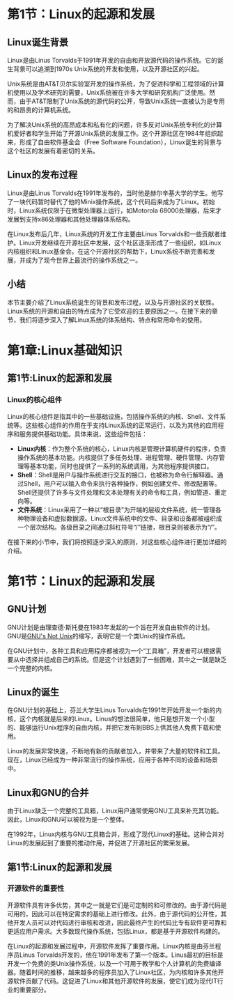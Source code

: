 # 第1节：Linux的起源和发展

## Linux诞生背景

Linux是由Linus Torvalds于1991年开发的自由和开放源代码的操作系统。它的诞生背景可以追溯到1970s Unix系统的开发和使用，以及开源社区的兴起。

Unix系统是由AT&T贝尔实验室开发的操作系统，为了促进科学和工程领域的计算机使用以及学术研究的需要，Unix系统被在许多大学和研究机构广泛使用。然而，由于AT&T限制了Unix系统的源代码的公开，导致Unix系统一直被认为是专用的和昂贵的计算机系统。

为了解决Unix系统的高昂成本和私有化的问题，许多反对Unix系统专利化的计算机爱好者和学生开始了开源Unix系统的发展工作。这个开源社区在1984年组织起来，形成了自由软件基金会（Free Software Foundation），Linux诞生的背景与这个社区的发展有着密切的关系。

## Linux的发布过程

Linux是由Linus Torvalds在1991年发布的，当时他是赫尔辛基大学的学生。他写了一块代码暂时替代了他的Minix操作系统，这个代码后来成为了Linux。初始时，Linux系统仅限于在微型处理器上运行，如Motorola 68000处理器，后来才发展到支持x86处理器和其他处理器体系结构。

在Linux发布后几年，Linux系统的开发工作主要由Linus Torvalds和一些贡献者维护。Linux开发继续在开源社区中发展，这个社区逐渐形成了一些组织，如Linux内核组织和Linux基金会。在这个开源社区的帮助下，Linux系统不断完善和发展，并成为了现今世界上最流行的操作系统之一。

## 小结

本节主要介绍了Linux系统诞生的背景和发布过程，以及与开源社区的关联性。Linux系统的开源和自由的特点成为了它受欢迎的主要原因之一。在接下来的章节，我们将逐步深入了解Linux系统的体系结构、特点和常用命令的使用。
# 第1章:Linux基础知识
## 第1节:Linux的起源和发展
### Linux的核心组件
Linux的核心组件是指其中的一些基础设施，包括操作系统的内核、Shell、文件系统等。这些核心组件的作用在于支持Linux系统的正常运行，以及为其他的应用程序和服务提供基础功能。具体来说，这些组件包括：

- **Linux内核**：作为整个系统的核心，Linux内核是管理计算机硬件的程序，负责操作系统的基本功能。内核提供了多任务处理、进程管理、硬件管理、内存管理等基本功能，同时也提供了一系列的系统调用，为其他程序提供接口。
- **Shell**：Shell是用户与操作系统进行交互的接口，也被称为命令行解释器。通过Shell，用户可以输入命令来执行各种操作，例如创建文件、修改配置等。Shell还提供了许多与文件处理和文本处理有关的命令和工具，例如管道、重定向等。
- **文件系统**：Linux采用了一种以“根目录”为开端的层级文件系统，统一管理各种物理设备和虚拟数据源。Linux文件系统中的文件、目录和设备都被组织成一个层次结构。各级目录之间通过斜杠符号“/”链接，根目录则被表示为“/”。

在接下来的小节中，我们将按照逐步深入的原则，对这些核心组件进行更加详细的介绍。
# 第1节：Linux的起源和发展
## GNU计划
GNU计划是由理查德·斯托曼在1983年发起的一个旨在开发自由软件的计划。GNU是[GNU's Not Unix](https://www.gnu.org/gnu/gnu-history.en.html)的缩写，表明它是一个类Unix的操作系统。

在GNU计划中，各种工具和应用程序都被视为一个“工具箱”，开发者可以根据需要从中选择并组成自己的系统。但是这个计划遇到了一些困难，其中之一就是缺乏一个完整的内核。

## Linux的诞生
在GNU计划的基础上，芬兰大学生Linus Torvalds在1991年开始开发一个新的内核，这个内核就是后来的Linux。Linus的想法很简单，他只是想开发一个小型的、能够运行Unix程序的自由内核，并把它发布到BBS上供其他人免费下载和使用。

Linux的发展非常快速，不断地有新的贡献者加入，并带来了大量的软件和工具。现在，Linux已经成为一种非常流行的操作系统，应用于各种不同的设备和场景中。

## Linux和GNU的合并
由于Linux缺乏一个完整的工具箱，Linux用户通常使用GNU工具来补充其功能。因此，Linux和GNU可以被视为是一个整体。

在1992年，Linux内核与GNU工具箱合并，形成了现代Linux的基础。这种合并对Linux的发展起到了重要的推动作用，并促进了开源社区的繁荣发展。
## 第1节:Linux的起源和发展

### 开源软件的重要性

开源软件具有许多优势，其中之一就是它们是可定制的和可修改的。由于源代码是可用的，因此可以在特定需求的基础上进行修改。此外，由于源代码的公开性，其他开发人员可以对代码进行审核和改进，因此最终产生的代码比专有软件更可靠和更适应用户需求。大多数现代操作系统，包括Linux，都是基于开源软件构建的。

在Linux的起源和发展过程中，开源软件发挥了重要作用。Linux内核是由芬兰程序员Linus Torvalds开发的，他在1991年发布了第一个版本。Linus最初的目标是开发一个免费的类Unix操作系统，以及一个可用于教学和个人计算机的免费编译器。随着时间的推移，越来越多的程序员加入了Linux社区，为内核和许多其他开源软件贡献了代码。这促进了Linux和其他开源软件的发展，使它们成为现代IT行业的重要部分。

